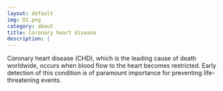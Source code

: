 ```yaml
---
layout: default
img: OI.png
category: about
title: Coronary heart disease
description: |
---
```

  Coronary heart disease (CHD), which is the leading cause of death worldwide, occurs when blood flow to the heart becomes restricted. Early detection of this condition is of paramount importance for preventing life-threatening events.
